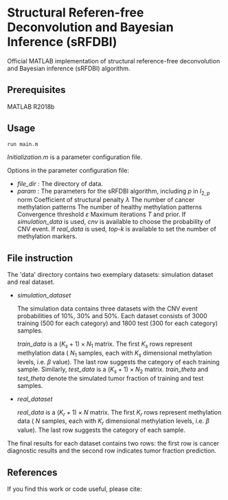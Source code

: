 # Structural Referen-free Deconvolution and Bayesian Inference (sRFDBI)

Official MATLAB implementation of structural reference-free deconvolution and Bayesian inference (sRFDBI) algorithm.


## Prerequisites

MATLAB R2018b

## Usage
```
run main.m
```
*Initialization.m* is a parameter configuration file.

Options in the parameter configuration file:
+ *file_dir* : The directory of data. 
+ *param* : The parameters for the sRFDBI algorithm, including $p$ in $l_{2,p}$ norm 
Coefficient of structural penalty $\lambda$ 
The number of cancer methylation patterns 
The number of healthy methylation patterns 
Convergence threshold $\varepsilon$ 
Maximum iterations $T$ and prior. 
If *simulation_data* is used, *cnv* is available to choose the probability of CNV event.
If *real_data* is used, *top-k* is available to set the number of methylation markers.

## File instruction

The 'data' directory contains two exemplary datasets: simulation dataset and real dataset.

+ *simulation_dataset*

  The simulation data contains three datasets with the CNV event probabilities of 10%, 30% and 50%. Each dataset consists of 3000 training (500 for each category) and 1800 test (300 for each category) samples. 

  *train_data* is a $(K_s+1) \times N_1$ matrix. The first $K_s$ rows represent methylation data ( $N_1$ samples, each with $K_s$ dimensional methylation levels, i.e. $\beta$ value). The last row suggests the category of each training sample. Similarly, *test_data* is a $(K_s+1) \times N_2$ matrix. *train_theta* and *test_theta* denote the simulated tumor fraction of training and test samples.

+ *real_dataset*
  
  *real_data* is a $(K_r+1) \times N$ matrix. The first $K_r$ rows represent methylation data ( $N$ samples, each with $K_r$ dimensional methylation levels, i.e. $\beta$ value). The last row suggests the category of each sample.

The final results for each dataset contains two rows: the first row is cancer diagnostic results and the second row indicates tumor fraction prediction.

## References
If you find this work or code useful, please cite:

